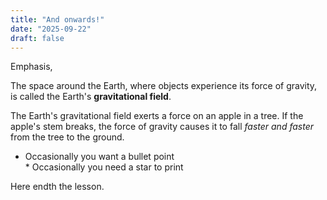 ```yaml
---
title: "And onwards!"
date: "2025-09-22"
draft: false
---
```

   
Emphasis,

The space around the Earth, where objects experience its force of gravity, is called the Earth's **gravitational field**.

The Earth's gravitational field exerts a force on an apple in a tree. If the apple's stem breaks, the force of gravity causes it to fall *faster and faster* from the tree to the ground.

* Occasionally you want a bullet point\
\* Occasionally you need a star to print

Here endth the lesson.